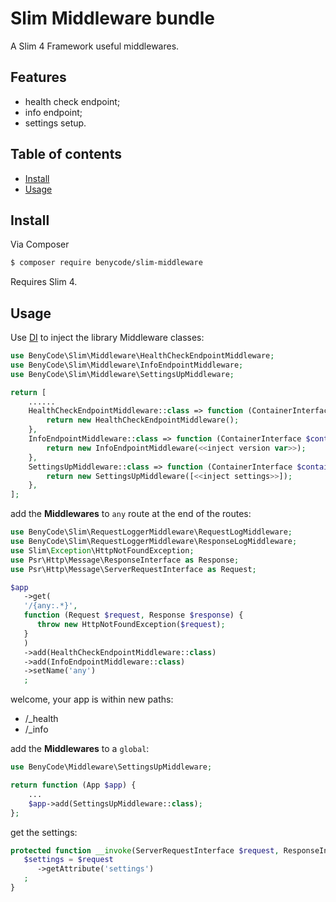 # Slim Middleware bundle

A Slim 4 Framework useful middlewares.

## Features

- health check endpoint;
- info endpoint;
- settings setup.

## Table of contents

- [Install](#install)
- [Usage](#usage)

## Install

Via Composer

``` bash
$ composer require benycode/slim-middleware
```

Requires Slim 4.

## Usage

Use [DI](https://www.slimframework.com/docs/v4/concepts/di.html) to inject the library Middleware classes:

```php
use BenyCode\Slim\Middleware\HealthCheckEndpointMiddleware;
use BenyCode\Slim\Middleware\InfoEndpointMiddleware;
use BenyCode\Slim\Middleware\SettingsUpMiddleware;

return [
    ......
    HealthCheckEndpointMiddleware::class => function (ContainerInterface $container) {
        return new HealthCheckEndpointMiddleware();
    },
    InfoEndpointMiddleware::class => function (ContainerInterface $container) {
        return new InfoEndpointMiddleware(<<inject version var>>);
    },
    SettingsUpMiddleware::class => function (ContainerInterface $container) {
        return new SettingsUpMiddleware([<<inject settings>>]);
    },
];
```

add the **Middlewares** to `any` route at the end of the routes:

```php
use BenyCode\Slim\RequestLoggerMiddleware\RequestLogMiddleware;
use BenyCode\Slim\RequestLoggerMiddleware\ResponseLogMiddleware;
use Slim\Exception\HttpNotFoundException;
use Psr\Http\Message\ResponseInterface as Response;
use Psr\Http\Message\ServerRequestInterface as Request;

$app
   ->get(
   '/{any:.*}',
   function (Request $request, Response $response) {
      throw new HttpNotFoundException($request);
   }
   )
   ->add(HealthCheckEndpointMiddleware::class)
   ->add(InfoEndpointMiddleware::class)
   ->setName('any')
   ;
```

welcome, your app is within new paths:
- /_health
- /_info

add the **Middlewares** to a `global`:

```php
use BenyCode\Middleware\SettingsUpMiddleware;

return function (App $app) {
	...
	$app->add(SettingsUpMiddleware::class);
};
```

get the settings:

```php
protected function __invoke(ServerRequestInterface $request, ResponseInterface $response): ResponseInterface {
   $settings = $request
      ->getAttribute('settings')
   ;
}
```

